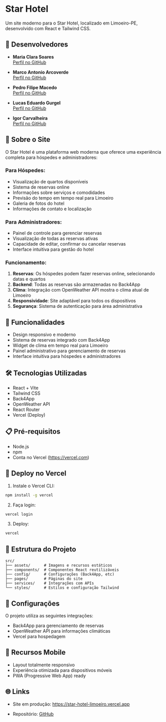 # Star Hotel

Um site moderno para o Star Hotel, localizado em Limoeiro-PE, desenvolvido com React e Tailwind CSS.

## 👤 Desenvolvedores

- **Maria Clara Soares**  
  [Perfil no GitHub](https://github.com/mclaracsoares)

- **Marco Antonio Arcoverde**  
  [Perfil no GitHub](https://github.com/marcoarc01)

- **Pedro Filipe Macedo**  
  [Perfil no GitHub](https://github.com/pedrometal)

- **Lucas Eduardo Gurgel**  
  [Perfil no GitHub](https://github.com/lgurgel1)

- **Igor Carvalheira**  
  [Perfil no GitHub](https://github.com/igorcarvalheira)



## 🏨 Sobre o Site

O Star Hotel é uma plataforma web moderna que oferece uma experiência completa para hóspedes e administradores:

### Para Hóspedes:

- Visualização de quartos disponíveis
- Sistema de reservas online
- Informações sobre serviços e comodidades
- Previsão do tempo em tempo real para Limoeiro
- Galeria de fotos do hotel
- Informações de contato e localização

### Para Administradores:

- Painel de controle para gerenciar reservas
- Visualização de todas as reservas ativas
- Capacidade de editar, confirmar ou cancelar reservas
- Interface intuitiva para gestão do hotel

### Funcionamento:

1. **Reservas**: Os hóspedes podem fazer reservas online, selecionando datas e quartos
2. **Backend**: Todas as reservas são armazenadas no Back4App
3. **Clima**: Integração com OpenWeather API mostra o clima atual de Limoeiro
4. **Responsividade**: Site adaptável para todos os dispositivos
5. **Segurança**: Sistema de autenticação para área administrativa

## 🚀 Funcionalidades

- Design responsivo e moderno
- Sistema de reservas integrado com Back4App
- Widget de clima em tempo real para Limoeiro
- Painel administrativo para gerenciamento de reservas
- Interface intuitiva para hóspedes e administradores

## 🛠️ Tecnologias Utilizadas

- React + Vite
- Tailwind CSS
- Back4App
- OpenWeather API
- React Router
- Vercel (Deploy)

## 📋 Pré-requisitos

- Node.js
- npm
- Conta no Vercel (https://vercel.com)

## 🔧 Deploy no Vercel

1. Instale o Vercel CLI:

```bash
npm install -g vercel
```

2. Faça login:

```bash
vercel login
```

3. Deploy:

```bash
vercel
```

## 📁 Estrutura do Projeto

```
src/
├── assets/      # Imagens e recursos estáticos
├── components/  # Componentes React reutilizáveis
├── config/      # Configurações (Back4App, etc)
├── pages/       # Páginas do site
├── services/    # Integrações com APIs
└── styles/      # Estilos e configuração Tailwind
```

## 🔑 Configurações

O projeto utiliza as seguintes integrações:

- Back4App para gerenciamento de reservas
- OpenWeather API para informações climáticas
- Vercel para hospedagem

## 📱 Recursos Mobile

- Layout totalmente responsivo
- Experiência otimizada para dispositivos móveis
- PWA (Progressive Web App) ready

## 🌐 Links

- Site em produção: https://star-hotel-limoeiro.vercel.app
  
- Repositório: [GitHub](https://github.com/mclaracsoares/Site_StarHotel)
